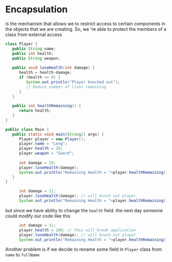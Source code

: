 # Encapsulation
is the mechanism that allows we to restrict access to certain components in the objects that 
we are creating. So, we 're able to protect the members of a class from external access

```java
class Player {
   public String name;
   public int health;
   public String weapon;
   
   public void loseHealth(int damage) {
      health = health-damage;
      if (health <= 0) {
         System.out.println("Player knocked out");
         // Reduce number of lives remaining
      }
   }
   
   public int healthRemaining() {
      return health;
   }
}

public class Main {
   public static void main(String[] args) {
      Player player = new Player();
      player.name = "Leng";
      player.health = 20;
      player.weapon = "Sword";
      
      int damage = 10;
      player.loseHealth(damage);
      System.out.println("Remaining Health = "+player.healthRemaining());
   }
}
```

```java
      int damage = 11;
      player.loseHealth(damage); // will knock out player
      System.out.println("Remaining Health = "+player.healthRemaining());
```
but since we have ability to change the `health` field. the next day someone could modify our 
code like this
```java
      int damage = 11;
      player.health = 200; // this will break application
      player.loseHealth(damage); // will knock out player
      System.out.println("Remaining Health = "+player.healthRemaining());
```
Another problem is
if we decide to rename some field in `Player` class from `name` to `fullName` 